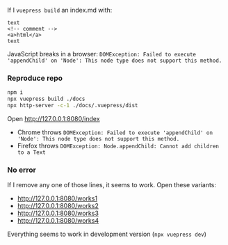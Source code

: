 If I `vuepress build` an index.md with:
```
text
<!-- comment -->
<a>html</a>
text
```
JavaScript breaks in a browser:
`DOMException: Failed to execute 'appendChild' on 'Node': This node type does not support this method.`

### Reproduce repo
```sh
npm i
npx vuepress build ./docs
npx http-server -c-1 ./docs/.vuepress/dist
```
Open http://127.0.0.1:8080/index
- Chrome throws `DOMException: Failed to execute 'appendChild' on 'Node': This node type does not support this method.`
- Firefox throws `DOMException: Node.appendChild: Cannot add children to a Text`

### No error
If I remove any one of those lines, it seems to work. Open these variants:
- http://127.0.0.1:8080/works1
- http://127.0.0.1:8080/works2
- http://127.0.0.1:8080/works3
- http://127.0.0.1:8080/works4

Everything seems to work in development version (`npx vuepress dev`)

